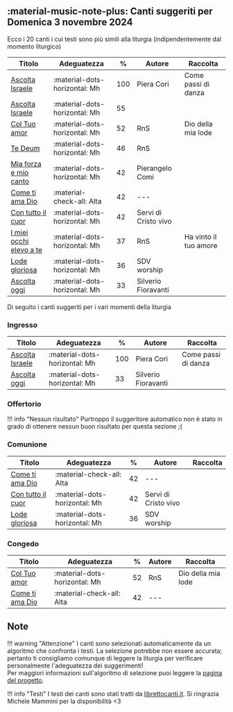 ## :material-music-note-plus: Canti suggeriti per Domenica 3 novembre 2024

Ecco i 20 canti i cui testi sono più simili alla liturgia (indipendentemente dal momento liturgico)

| Titolo | Adeguatezza | % | Autore | Raccolta |
| --- | --- | --- | --- | --- |
| [Ascolta Israele](https://www.librettocanti.it/mod_canti_gestione#!canto/vedi/2267) | :material-dots-horizontal: Mh | 100 | Piera Cori | Come passi di danza |
| [Ascolta Israele](https://www.librettocanti.it/mod_canti_gestione#!canto/vedi/2085) | :material-dots-horizontal: Mh | 55 |  |  |
| [Col Tuo amor](https://www.librettocanti.it/mod_canti_gestione#!canto/vedi/130) | :material-dots-horizontal: Mh | 52 | RnS | Dio della mia lode |
| [Te Deum](https://www.librettocanti.it/mod_canti_gestione#!canto/vedi/2247) | :material-dots-horizontal: Mh | 46 | RnS |  |
| [Mia forza e mio canto](https://www.librettocanti.it/mod_canti_gestione#!canto/vedi/307) | :material-dots-horizontal: Mh | 42 | Pierangelo Comi |  |
| [Come ti ama Dio](https://www.librettocanti.it/mod_canti_gestione#!canto/vedi/1619) | :material-check-all: Alta | 42 | --- |  |
| [Con tutto il cuor](https://www.librettocanti.it/mod_canti_gestione#!canto/vedi/2040) | :material-dots-horizontal: Mh | 42 | Servi di Cristo vivo |  |
| [I miei occhi elevo a te ](https://www.librettocanti.it/mod_canti_gestione#!canto/vedi/2168) | :material-dots-horizontal: Mh | 37 | RnS | Ha vinto il tuo amore |
| [Lode gloriosa](https://www.librettocanti.it/mod_canti_gestione#!canto/vedi/1896) | :material-dots-horizontal: Mh | 36 | SDV worship |  |
| [Ascolta oggi ](https://www.librettocanti.it/mod_canti_gestione#!canto/vedi/2248) | :material-dots-horizontal: Mh | 33 | Silverio Fioravanti |  |

Di seguito i canti suggeriti per i vari momenti della liturgia

### Ingresso

| Titolo | Adeguatezza | % | Autore | Raccolta |
| --- | --- | --- | --- | --- |
| [Ascolta Israele](https://www.librettocanti.it/mod_canti_gestione#!canto/vedi/2267) | :material-dots-horizontal: Mh | 100 | Piera Cori | Come passi di danza |
| [Ascolta oggi ](https://www.librettocanti.it/mod_canti_gestione#!canto/vedi/2248) | :material-dots-horizontal: Mh | 33 | Silverio Fioravanti |  |

### Offertorio

!!! info "Nessun risultato"
    Purtroppo il suggeritore automatico non è stato in grado di ottenere nessun buon risultato per questa sezione ;(

### Comunione
| Titolo | Adeguatezza | % | Autore | Raccolta |
| --- | --- | --- | --- | --- |
| [Come ti ama Dio](https://www.librettocanti.it/mod_canti_gestione#!canto/vedi/1619) | :material-check-all: Alta | 42 | --- |  |
| [Con tutto il cuor](https://www.librettocanti.it/mod_canti_gestione#!canto/vedi/2040) | :material-dots-horizontal: Mh | 42 | Servi di Cristo vivo |  |
| [Lode gloriosa](https://www.librettocanti.it/mod_canti_gestione#!canto/vedi/1896) | :material-dots-horizontal: Mh | 36 | SDV worship |  |

### Congedo
| Titolo | Adeguatezza | % | Autore | Raccolta |
| --- | --- | --- | --- | --- |
| [Col Tuo amor](https://www.librettocanti.it/mod_canti_gestione#!canto/vedi/130) | :material-dots-horizontal: Mh | 52 | RnS | Dio della mia lode |
| [Come ti ama Dio](https://www.librettocanti.it/mod_canti_gestione#!canto/vedi/1619) | :material-check-all: Alta | 42 | --- |  |

## Note
!!! warning "Attenzione"
    I canti sono selezionati automaticamente da un algoritmo che confronta i testi. La selezione potrebbe non essere accurata; pertanto ti consigliamo comunque di leggere la liturgia per verificare personalmente l'adeguatezza dei suggerimenti!<br>Per maggiori informazioni sull'algoritmo di selezione puoi leggere la [pagina del progetto](https://hildegard.it/progetto/).

!!! info "Testi"
    I testi dei canti sono stati tratti da [librettocanti.it](https://www.librettocanti.it/). Si ringrazia Michele Mammini per la disponibilità <3


